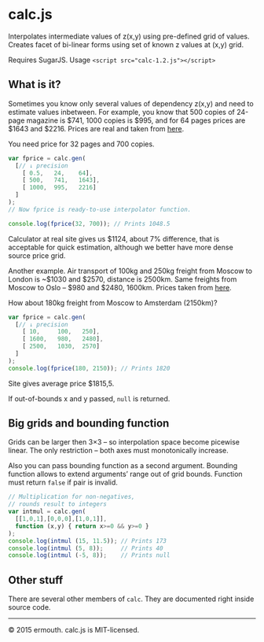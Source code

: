 # calc.js
Interpolates intermediate values of z(x,y) using pre-defined grid of values. Creates facet of bi-linear forms using set of known z values at (x,y) grid.

Requires SugarJS. Usage `<script src="calc-1.2.js"></script>`

## What is it?
Sometimes you know only several values of dependency z(x,y) and need to estimate values inbetween. For example, you know that 500 copies of 24-page magazine is $741, 1000 copies is $995, and for 64 pages prices are $1643 and $2216. Prices are real and taken from [here](http://www.heidelprint.com/CatalogPrinting_MagazinePrinting_InstantQuote.php). 

You need price for 32 pages and 700 copies.

```javascript
var fprice = calc.gen(
  [// ↓ precision 
    [ 0.5,   24,    64],
    [ 500,   741,   1643],
    [ 1000,  995,   2216]
  ]
);
// Now fprice is ready-to-use interpolator function.

console.log(fprice(32, 700)); // Prints 1048.5
```
Calculator at real site gives us $1124, about 7% difference, that is acceptable for quick estimation, 
although we better have more dense source price grid.

Another example. Air transport of 100kg and 250kg freight from Moscow to London is ~$1030 and $2570, distance is 2500km. Same freights from Moscow to Oslo – $980 and $2480, 1600km. Prices taken from [here](http://worldfreightrates.com/en/freight).

How about 180kg freight from Moscow to Amsterdam (2150km)?
```javascript
var fprice = calc.gen(
  [// ↓ precision 
    [ 10,     100,   250],
    [ 1600,   980,   2480],
    [ 2500,   1030,  2570]
  ]
);
console.log(fprice(180, 2150)); // Prints 1820
```
Site gives average price $1815,5.

If out-of-bounds x and y passed, `null` is returned.

## Big grids and bounding function
Grids can be larger then 3×3 – so interpolation space become picewise linear. 
The only restriction – both axes must monotonically increase.

Also you can pass bounding function as a second argument. Bounding function allows to extend arguments’ range out of 
grid bounds. Function must return `false` if pair is invalid.
```javascript
// Multiplication for non-negatives, 
// rounds result to integers
var intmul = calc.gen(
  [[1,0,1],[0,0,0],[1,0,1]],
  function (x,y) { return x>=0 && y>=0 }
);
console.log(intmul (15, 11.5)); // Prints 173
console.log(intmul (5, 8));     // Prints 40
console.log(intmul (-5, 8));    // Prints null
```
## Other stuff
There are several other members of `calc`. They are documented right inside source code.

---

© 2015 ermouth. calc.js is MIT-licensed.
